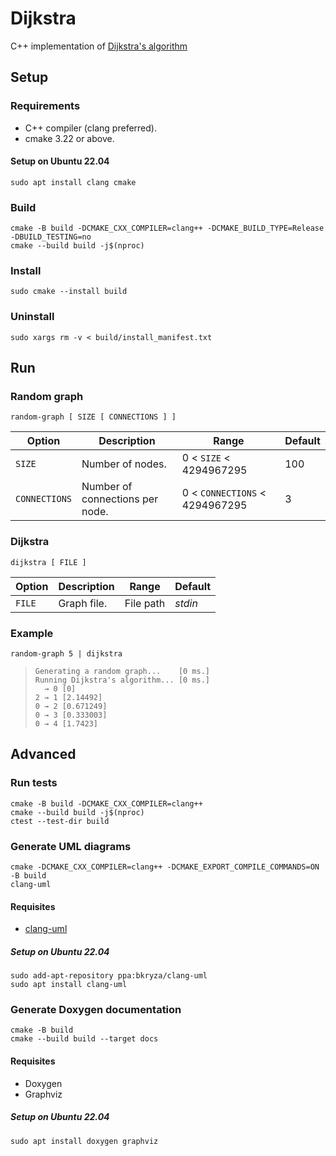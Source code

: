 # Dijkstra
C++ implementation of [Dijkstra's algorithm](https://en.wikipedia.org/wiki/Dijkstra%27s_algorithm)

## Setup

### Requirements

- C++ compiler (clang preferred).
- cmake 3.22 or above.

#### Setup on Ubuntu 22.04

```shell
sudo apt install clang cmake
```

### Build

```shell
cmake -B build -DCMAKE_CXX_COMPILER=clang++ -DCMAKE_BUILD_TYPE=Release -DBUILD_TESTING=no
cmake --build build -j$(nproc)
```

### Install

```shell
sudo cmake --install build
```

### Uninstall

```shell
sudo xargs rm -v < build/install_manifest.txt
```

## Run

### Random graph

```
random-graph [ SIZE [ CONNECTIONS ] ]
```

|Option|Description|Range|Default|
|---|---|---|---|
|`SIZE`|Number of nodes.|0 < `SIZE` < 4294967295|100|
|`CONNECTIONS`|Number of connections per node.|0 < `CONNECTIONS` < 4294967295|3|

### Dijkstra

```
dijkstra [ FILE ]
```

|Option|Description|Range|Default|
|---|---|---|---|
|`FILE`|Graph file.|File path|_stdin_|

### Example

```shell
random-graph 5 | dijkstra
```

> ```
> Generating a random graph...    [0 ms.]
> Running Dijkstra's algorithm... [0 ms.]
>   → 0 [0]
> 2 → 1 [2.14492]
> 0 → 2 [0.671249]
> 0 → 3 [0.333003]
> 0 → 4 [1.7423]
> ```

## Advanced

### Run tests

```shell
cmake -B build -DCMAKE_CXX_COMPILER=clang++
cmake --build build -j$(nproc)
ctest --test-dir build
```

### Generate UML diagrams

```shell
cmake -DCMAKE_CXX_COMPILER=clang++ -DCMAKE_EXPORT_COMPILE_COMMANDS=ON -B build
clang-uml
```

#### Requisites

- [clang-uml](https://github.com/bkryza/clang-uml)

##### Setup on Ubuntu 22.04

```shell
sudo add-apt-repository ppa:bkryza/clang-uml
sudo apt install clang-uml
```

### Generate Doxygen documentation

```shell
cmake -B build
cmake --build build --target docs
```

#### Requisites

- Doxygen
- Graphviz

##### Setup on Ubuntu 22.04

```shell
sudo apt install doxygen graphviz
```
